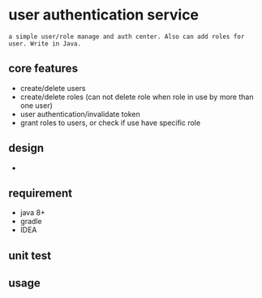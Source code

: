 # user authentication service
`a simple user/role manage and auth center. Also can add roles for user. Write in Java.`

## core features
- create/delete users 
- create/delete roles (can not delete role when role in use by more than one user)
- user authentication/invalidate token
- grant roles to users, or check if use have specific role

## design
- 

## requirement
- java 8+
- gradle
- IDEA

## unit test

## usage

